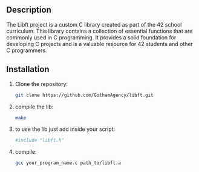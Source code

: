 ## Description

The Libft project is a custom C library created as part of the 42 school curriculum.
This library contains a collection of essential functions that are commonly used in C programming.
It provides a solid foundation for developing C projects and is a valuable resource for 42 students and other C programmers.

## Installation

1. Clone the repository:

   ```bash
   git clone https://github.com/GothamAgency/libft.git

2. compile the lib:
   
   ```bash
   make

4. to use the lib just add inside your script:

   ```bash
   #include "libft.h"

4. compile:

   ```bash
   gcc your_program_name.c path_to/libft.a
